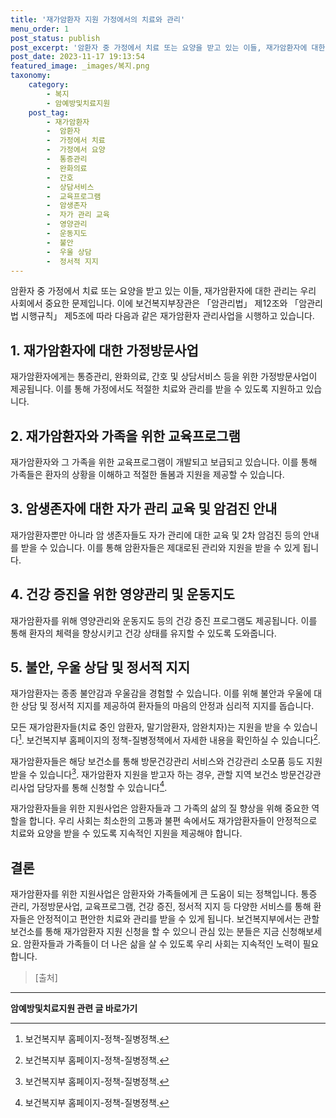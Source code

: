 ```yaml
---
title: '재가암환자 지원 가정에서의 치료와 관리'
menu_order: 1
post_status: publish
post_excerpt: '암환자 중 가정에서 치료 또는 요양을 받고 있는 이들, 재가암환자에 대한 관리는 우리 사회에서 중요한 문제입니다. 이에 보건복지부장관은  암관리법  제12조와  암관리법 시행규칙  제5조에 따라 다음과 같은 재가암환자 관리사업을 시행하고 있습니다.'
post_date: 2023-11-17 19:13:54
featured_image: _images/복지.png
taxonomy:
    category:
        - 복지
        - 암예방및치료지원
    post_tag:
        - 재가암환자
        -  암환자
        -  가정에서 치료
        -  가정에서 요양
        -  통증관리
        -  완화의료
        -  간호
        -  상담서비스
        -  교육프로그램
        -  암생존자
        -  자가 관리 교육
        -  영양관리
        -  운동지도
        -  불안
        -  우울 상담
        -  정서적 지지
---
```



암환자 중 가정에서 치료 또는 요양을 받고 있는 이들, 재가암환자에 대한 관리는 우리 사회에서 중요한 문제입니다. 이에 보건복지부장관은 「암관리법」 제12조와 「암관리법 시행규칙」 제5조에 따라 다음과 같은 재가암환자 관리사업을 시행하고 있습니다.

## 1. 재가암환자에 대한 가정방문사업
재가암환자에게는 통증관리, 완화의료, 간호 및 상담서비스 등을 위한 가정방문사업이 제공됩니다. 이를 통해 가정에서도 적절한 치료와 관리를 받을 수 있도록 지원하고 있습니다.

## 2. 재가암환자와 가족을 위한 교육프로그램
재가암환자와 그 가족을 위한 교육프로그램이 개발되고 보급되고 있습니다. 이를 통해 가족들은 환자의 상황을 이해하고 적절한 돌봄과 지원을 제공할 수 있습니다.

## 3. 암생존자에 대한 자가 관리 교육 및 암검진 안내
재가암환자뿐만 아니라 암 생존자들도 자가 관리에 대한 교육 및 2차 암검진 등의 안내를 받을 수 있습니다. 이를 통해 암환자들은 제대로된 관리와 지원을 받을 수 있게 됩니다.

## 4. 건강 증진을 위한 영양관리 및 운동지도
재가암환자를 위해 영양관리와 운동지도 등의 건강 증진 프로그램도 제공됩니다. 이를 통해 환자의 체력을 향상시키고 건강 상태를 유지할 수 있도록 도와줍니다.

## 5. 불안, 우울 상담 및 정서적 지지
재가암환자는 종종 불안감과 우울감을 경험할 수 있습니다. 이를 위해 불안과 우울에 대한 상담 및 정서적 지지를 제공하여 환자들의 마음의 안정과 심리적 지지를 돕습니다.

모든 재가암환자들(치료 중인 암환자, 말기암환자, 암완치자)는 지원을 받을 수 있습니다[^1]. 보건복지부 홈페이지의 정책-질병정책에서 자세한 내용을 확인하실 수 있습니다[^2].

재가암환자들은 해당 보건소를 통해 방문건강관리 서비스와 건강관리 소모품 등도 지원받을 수 있습니다[^3]. 재가암환자 지원을 받고자 하는 경우, 관할 지역 보건소 방문건강관리사업 담당자를 통해 신청할 수 있습니다[^4].

재가암환자들을 위한 지원사업은 암환자들과 그 가족의 삶의 질 향상을 위해 중요한 역할을 합니다. 우리 사회는 최소한의 고통과 불편 속에서도 재가암환자들이 안정적으로 치료와 요양을 받을 수 있도록 지속적인 지원을 제공해야 합니다.

## 결론

재가암환자를 위한 지원사업은 암환자와 가족들에게 큰 도움이 되는 정책입니다. 통증 관리, 가정방문사업, 교육프로그램, 건강 증진, 정서적 지지 등 다양한 서비스를 통해 환자들은 안정적이고 편안한 치료와 관리를 받을 수 있게 됩니다. 보건복지부에서는 관할 보건소를 통해 재가암환자 지원 신청을 할 수 있으니 관심 있는 분들은 지금 신청해보세요. 암환자들과 가족들이 더 나은 삶을 살 수 있도록 우리 사회는 지속적인 노력이 필요합니다.

>[출처]
>[^1]: 보건복지부 홈페이지-정책-질병정책.
>[^2]: 보건복지부 홈페이지-정책-질병정책.
>[^3]: 보건복지부 홈페이지-정책-질병정책.
>[^4]: 보건복지부 홈페이지-정책-질병정책.
<!-- wp:separator -->
<hr class="wp-block-separator has-alpha-channel-opacity"/>
<!-- /wp:separator -->

<!-- wp:group {"backgroundColor":"base","layout":{"type":"constrained"}} -->
<div class="wp-block-group has-base-background-color has-background"><!-- wp:paragraph {"align":"center","fontSize":"medium"} -->
<p class="has-text-align-center has-large-font-size"><strong>암예방및치료지원 관련 글 바로가기</strong></p>
<!-- /wp:paragraph -->


<!-- wp:latest-posts
{"categories":[{"id":22696,"count":19,"description":"","link":"https://uknowlaw.com/category/%ec%95%94%ec%98%88%eb%b0%a9%eb%b0%8f%ec%b9%98%eb%a3%8c%ec%a7%80%ec%9b%90/","name":"암예방및치료지원","slug":"암예방및치료지원","taxonomy":"category","parent":0,"meta":[],"_links":{"self":[{"href":"https://uknowlaw.com/wp-json/wp/v2/categories/22696"}],"collection":[{"href":"https://uknowlaw.com/wp-json/wp/v2/categories"}],"about":[{"href":"https://uknowlaw.com/wp-json/wp/v2/taxonomies/category"}],"wp:post_type":[{"href":"https://uknowlaw.com/wp-json/wp/v2/posts?categories=22696"}],"curies":[{"name":"wp","href":"https://api.w.org/{rel}","templated":true}]}}],"postsToShow":100,"excerptLength":28,"postLayout":"grid","columns":2,"featuredImageAlign":"left","featuredImageSizeSlug":"large","fontSize":"small"} /--></div>
<!-- /wp:group -->